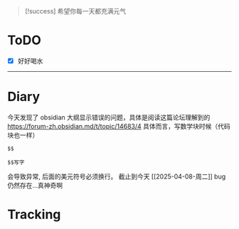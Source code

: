 > [!success] 希望你每一天都充满元气
# ToDO
- [x] 好好喝水
---

# Diary
今天发现了 obsidian 大纲显示错误的问题，具体是阅读这篇论坛理解到的
https://forum-zh.obsidian.md/t/topic/14683/4
具体而言，写数学块时候（代码块也一样）

```
$$

$$写字
```
会导致异常, 后面的美元符号必须换行。
截止到今天 [[2025-04-08-周二]] bug 仍然存在...真神奇啊

# Tracking







